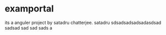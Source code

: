 # examportal
its a anguler project by satadru chatterjee.
satadru
sdsadsadsadsadasdsad
sadsad
sad
sad
sads
a
